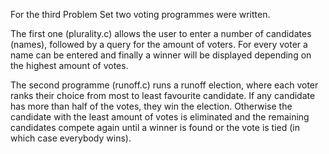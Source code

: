 For the third Problem Set two voting programmes were written.

The first one (plurality.c) allows the user to enter a number of candidates (names), followed by a query for the amount of voters. For every voter a name can be entered and finally a winner will be displayed depending on the highest amount of votes.

The second programme (runoff.c) runs a runoff election, where each voter ranks their choice from most to least favourite candidate. If any candidate has more than half of the votes, they win the election. Otherwise the candidate with the least amount of votes is eliminated and the remaining candidates compete again until a winner is found or the vote is tied (in which case everybody wins).
